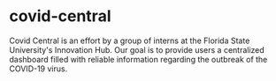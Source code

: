 # covid-central
Covid Central is an effort by a group of interns at the Florida State University's Innovation Hub. Our goal is to provide users a centralized dashboard filled with reliable information regarding the outbreak of the COVID-19 virus.
